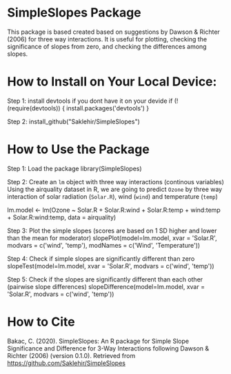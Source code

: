 # SimpleSlopes Package
This package is based created based on suggestions by Dawson & Richter (2006) for three way interactions. 
It is useful for plotting, checking the significance of slopes from zero, and checking the differences among slopes. 

# How to Install on Your Local Device:
Step 1: install devtools if you dont have it on your devide
if (!(require(devtools)) {
  install.packages('devtools')
}

Step 2: 
install_github("Saklehir/SimpleSlopes")

# How to Use the Package
Step 1: Load the package
library(SimpleSlopes)

Step 2: Create an `lm` object with three way interactions (continous variables)
Using the airquality dataset in R, we are going to predict `Ozone` by three way interaction of solar radiation (`Solar.R`), wind (`wind`) and temperature (`temp`)

lm.model <- lm(Ozone ~ Solar.R + Solar.R:wind + Solar.R:temp + wind:temp + Solar.R:wind:temp, data = airquality)

Step 3: Plot the simple slopes (scores are based on 1 SD higher and lower than the mean for moderator)
slopePlot(model=lm.model, xvar = 'Solar.R', modvars = c('wind', 'temp'), modNames = c('Wind', 'Temperature'))

Step 4: Check if simple slopes are significantly different than zero
slopeTest(model=lm.model, xvar = 'Solar.R', modvars = c('wind', 'temp'))

Step 5: Check if the slopes are significantly different than each other (pairwise slope differences)
slopeDifference(model=lm.model, xvar = 'Solar.R', modvars = c('wind', 'temp'))

# How to Cite
Bakac, C. (2020). SimpleSlopes: An R package for Simple Slope Significance and Difference for 3-Way Interactions following Dawson & Richter (2006) (version 0.1.0). Retrieved from https://github.com/Saklehir/SimpleSlopes
